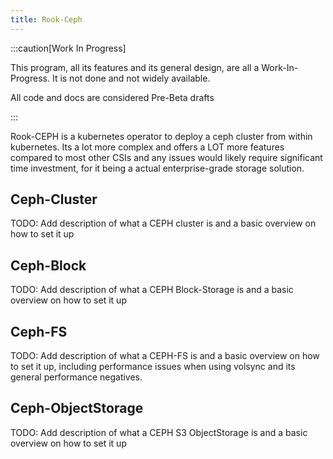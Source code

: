 ```yaml
---
title: Rook-Ceph
---
```


:::caution[Work In Progress]

This program, all its features and its general design, are all a Work-In-Progress. It is not done and not widely available.

All code and docs are considered Pre-Beta drafts

:::

Rook-CEPH is a kubernetes operator to deploy a ceph cluster from within kubernetes.
Its a lot more complex and offers a LOT more features compared to most other CSIs and any issues would likely require significant time investment, for it being a actual enterprise-grade storage solution.

## Ceph-Cluster

TODO: Add description of what a CEPH cluster is and a basic overview on how to set it up


## Ceph-Block

TODO: Add description of what a CEPH Block-Storage is and a basic overview on how to set it up

## Ceph-FS

TODO: Add description of what a CEPH-FS is and a basic overview on how to set it up, including performance issues when using volsync and its general performance negatives.

## Ceph-ObjectStorage

TODO: Add description of what a CEPH S3 ObjectStorage is and a basic overview on how to set it up



